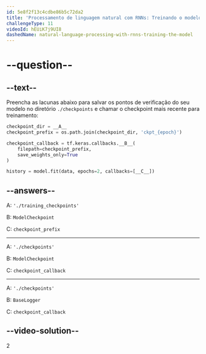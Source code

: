 ```yaml
---
id: 5e8f2f13c4cdbe86b5c72da2
title: 'Processamento de linguagem natural com RNNs: Treinando o modelo'
challengeType: 11
videoId: hEUiK7j9UI8
dashedName: natural-language-processing-with-rnns-training-the-model
---
```


# --question--

## --text--

Preencha as lacunas abaixo para salvar os pontos de verificação do seu modelo no diretório `./checkpoints` e chamar o checkpoint mais recente para treinamento:

```py
checkpoint_dir = __A__
checkpoint_prefix = os.path.join(checkpoint_dir, 'ckpt_{epoch}')

checkpoint_callback = tf.keras.callbacks.__B__(
    filepath=checkpoint_prefix,
    save_weights_only=True
)

history = model.fit(data, epochs=2, callbacks=[__C__])
```

## --answers--

A: `'./training_checkpoints'`

B: `ModelCheckpoint`

C: `checkpoint_prefix`

---

A: `'./checkpoints'`

B: `ModelCheckpoint`

C: `checkpoint_callback`

---

A: `'./checkpoints'`

B: `BaseLogger`

C: `checkpoint_callback`

## --video-solution--

2

